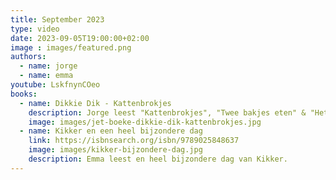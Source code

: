 ```yaml
---
title: September 2023
type: video
date: 2023-09-05T19:00:00+02:00
image : images/featured.png
authors:
  - name: jorge
  - name: emma
youtube: LskfnynCOeo
books:
  - name: Dikkie Dik - Kattenbrokjes
    description: Jorge leest "Kattenbrokjes", "Twee bakjes eten" & "Het schoteltje melk" voor van Dikkie Dik
    image: images/jet-boeke-dikkie-dik-kattenbrokjes.jpg
  - name: Kikker en een heel bijzondere dag
    link: https://isbnsearch.org/isbn/9789025848637
    image: images/kikker-bijzondere-dag.jpg
    description: Emma leest en heel bijzondere dag van Kikker.
---
```

